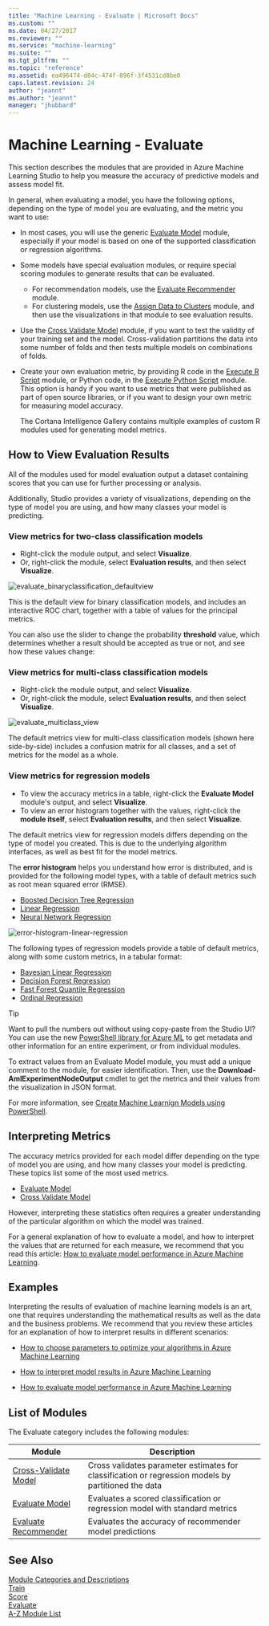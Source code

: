 ```yaml
---
title: "Machine Learning - Evaluate | Microsoft Docs"
ms.custom: ""
ms.date: 04/27/2017
ms.reviewer: ""
ms.service: "machine-learning"
ms.suite: ""
ms.tgt_pltfrm: ""
ms.topic: "reference"
ms.assetid: ea496474-d04c-474f-896f-3f4531cd8be0
caps.latest.revision: 24
author: "jeannt"
ms.author: "jeannt"
manager: "jhubbard"
---
```

# Machine Learning - Evaluate

This section describes the modules that are provided in Azure Machine Learning Studio to help you measure the accuracy of predictive models and assess model fit.

In general, when evaluating a model, you have the following options, depending on the type of model you are evaluating, and the metric you want to use:

+ In most cases, you will use the generic [Evaluate Model](evaluate-model.md) module, especially if your model is based on one of the supported classification or regression algorithms. 

+ Some models have special evaluation modules, or require special scoring modules to generate results that can be evaluated. 
  + For recommendation models, use the [Evaluate Recommender](evaluate-recommender.md) module.
  + For clustering models, use the [Assign Data to Clusters](assign-data-to-clusters.md) module, and then use the visualizations in that module to see evaluation results.

+ Use the [Cross Validate Model](cross-validate-model.md) module, if you want to test the validity of your training set and the model. Cross-validation partitions the data into some number of folds and then tests multiple models on combinations of folds.

+ Create your own evaluation metric, by providing R code in the [Execute R Script](execute-r-script.md) module, or Python code, in the [Execute Python Script](execute-python-script.md) module. This option is handy if you want to use metrics that were published as part of open source libraries, or if you want to design your own metric for measuring model accuracy. 

  The Cortana Intelligence Gallery contains multiple examples of custom R modules used for generating model metrics. 

## How to View Evaluation Results

All of the modules used for model evaluation output a dataset containing scores that you can use for further processing or analysis.

Additionally, Studio provides a variety of visualizations, depending on the type of model you are using, and how many classes your model is predicting. 

### View metrics for two-class classification models

+ Right-click the module output, and select **Visualize**.
+ Or, right-click the module, select **Evaluation results**, and then select **Visualize**. 

![evaluate_binaryclassification_defaultview](media/evaluate-binaryclassification-defaultview.JPG)

This is the default view for binary classification models, and includes an interactive ROC chart, together with a table of values for the principal metrics.  

You can also use the slider to change the probability **threshold** value, which determines whether a result should be accepted as true or not, and see how these values change:   


### View metrics for multi-class classification models

+ Right-click the module output, and select **Visualize**.
+ Or, right-click the module, select **Evaluation results**, and then select **Visualize**. 

![evaluate_multiclass_view](media/evaluate-multiclass-view.JPG)

The default metrics view for multi-class classification models (shown here side-by-side) includes a confusion matrix for all classes, and a set of metrics for the model as a whole.  

### View metrics for regression models

+ To view the accuracy metrics in a table, right-click the **Evaluate Model** module's output, and select **Visualize**.
+ To view an error histogram together with the values, right-click the **module itself**, select **Evaluation results**, and then select **Visualize**.  

The default metrics view for regression models differs depending on the type of model you created. This is due to the underlying algorithm interfaces, as well as best fit for the model metrics.  

The **error histogram** helps you understand how error is distributed, and is provided for the following model types, with a table of default metrics such as root mean squared error (RMSE).

+ [Boosted Decision Tree Regression](boosted-decision-tree-regression.md)
+ [Linear Regression](linear-regression.md)
+ [Neural Network Regression](neural-network-regression.md)

![error-histogram-linear-regression](media/error-histogram-linear-regression.JPG)

The following types of regression models provide a table of default metrics, along with some custom metrics, in a tabular format:
+ [Bayesian Linear Regression](bayesian-linear-regression.md)
+ [Decision Forest Regression](decision-forest-regression.md)
+ [Fast Forest Quantile Regression](fast-forest-quantile-regression.md)
+ [Ordinal Regression](ordinal-regression.md)  

>[!TIP]
> 
> Want to pull the numbers out without using copy-paste from the Studio UI? You can use the new [PowerShell library for Azure ML](https://github.com/hning86/azuremlps) to get metadata and other information for an entire experiment, or from individual modules.
> 
> To extract values from an Evaluate Model module, you must add a unique comment to the module, for easier identification. Then, use the **Download-AmlExperimentNodeOutput** cmdlet to get the metrics and their values from the visualization in JSON format.
> 
> For more information, see [Create Machine Learnign Models using PowerShell](https://docs.microsoft.com/azure/machine-learning/machine-learning-create-models-and-endpoints-with-powershell).
  
## Interpreting Metrics  

The accuracy metrics provided for each model differ depending on the type of model you are using, and how many classes your model is predicting. These topics list some of the most used metrics.

+ [Evaluate Model](evaluate-model.md) 
+ [Cross Validate Model ](cross-validate-model.md)

However, interpreting these statistics often requires a greater understanding of the particular algorithm on which the model was trained.

For a general explanation of how to evaluate a model, and how to interpret the values that are returned for each measure, we recommend that you read this article: [How to evaluate model performance in Azure Machine Learning](https://azure.microsoft.com/documentation/articles/machine-learning-evaluate-model-performance).  
 

  
## Examples
  
Interpreting the results of evaluation of machine learning models is an art, one that requires understanding the mathematical results as well as the data and the business problems. We recommend that you review these articles for an explanation of how to interpret results in different scenarios:  
  
-   [How to choose parameters to optimize your algorithms in Azure Machine Learning](https://azure.microsoft.com/documentation/articles/machine-learning-algorithm-parameters-optimize)  
  
-   [How to interpret model results in Azure Machine Learning](https://azure.microsoft.com/documentation/articles/machine-learning-interpret-model-results)  
  
-   [How to evaluate model performance in Azure Machine Learning](https://azure.microsoft.com/documentation/articles/machine-learning-evaluate-model-performance)  



##  <a name="modules"></a> List of Modules  
 The Evaluate category includes the following modules:  
  
|Module|Description|  
|------------|-----------------|  
|[Cross-Validate Model](cross-validate-model.md)|Cross validates parameter estimates for classification or regression models by partitioned the data|  
|[Evaluate Model](evaluate-model.md)|Evaluates a scored classification or regression model with standard metrics|  
|[Evaluate Recommender](evaluate-recommender.md)|Evaluates the accuracy of recommender model predictions|  
  
## See Also  
 [Module Categories and Descriptions](machine-learning-module-descriptions.md)   
 [Train](machine-learning-train.md)   
 [Score](machine-learning-score.md)   
 [Evaluate](machine-learning-evaluate.md)   
 [A-Z Module List](a-z-module-list.md)
